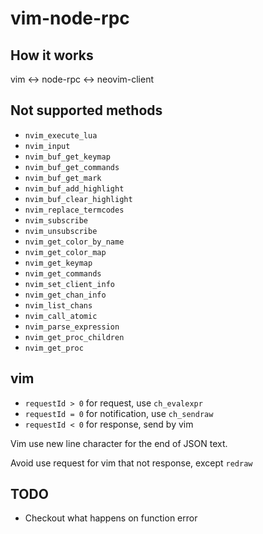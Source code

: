 # vim-node-rpc

## How it works

vim <-> node-rpc <-> neovim-client

## Not supported methods

* `nvim_execute_lua`
* `nvim_input`
* `nvim_buf_get_keymap`
* `nvim_buf_get_commands`
* `nvim_buf_get_mark`
* `nvim_buf_add_highlight`
* `nvim_buf_clear_highlight`
* `nvim_replace_termcodes`
* `nvim_subscribe`
* `nvim_unsubscribe`
* `nvim_get_color_by_name`
* `nvim_get_color_map`
* `nvim_get_keymap`
* `nvim_get_commands`
* `nvim_set_client_info`
* `nvim_get_chan_info`
* `nvim_list_chans`
* `nvim_call_atomic`
* `nvim_parse_expression`
* `nvim_get_proc_children`
* `nvim_get_proc`

## vim

* `requestId > 0` for request, use `ch_evalexpr`
* `requestId = 0` for notification, use `ch_sendraw`
* `requestId < 0` for response, send by vim

Vim use new line character for the end of JSON text.

Avoid use request for vim that not response, except `redraw`

## TODO

* Checkout what happens on function error
